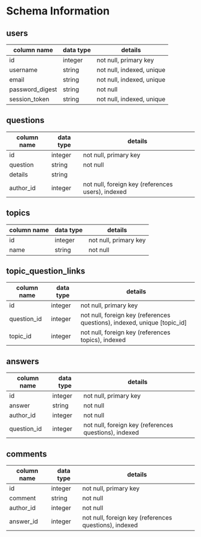 # Schema Information

## users
column name     | data type | details
----------------|-----------|-----------------------
id              | integer   | not null, primary key
username        | string    | not null, indexed, unique
email           | string    | not null, indexed, unique
password_digest | string    | not null
session_token   | string    | not null, indexed, unique

## questions
column name | data type | details
------------|-----------|-----------------------
id          | integer   | not null, primary key
question    | string    | not null
details     | string    |
author_id   | integer   | not null, foreign key (references users), indexed

## topics
column name | data type | details
------------|-----------|-----------------------
id          | integer   | not null, primary key
name       | string    | not null

## topic_question_links
column name | data type | details
------------|-----------|-----------------------
id          | integer   | not null, primary key
question_id | integer   | not null, foreign key (references questions), indexed, unique [topic_id]
topic_id    | integer   | not null, foreign key (references topics), indexed

## answers
column name | data type | details
------------|-----------|-----------------------
id          | integer   | not null, primary key
answer       | string    | not null
author_id    | integer   | not null
question_id  | integer   | not null, foreign key (references questions), indexed

## comments
column name | data type | details
------------|-----------|-----------------------
id          | integer   | not null, primary key
comment       | string    | not null
author_id    | integer   | not null
answer_id  | integer   | not null, foreign key (references questions), indexed
